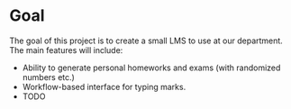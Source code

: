 Goal
====
The goal of this project is to create a small LMS to use at our department. The main features will include:
- Ability to generate personal homeworks and exams (with randomized numbers etc.)
- Workflow-based interface for typing marks.
- TODO
